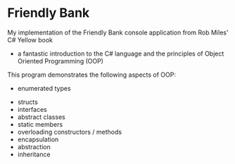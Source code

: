 # Friendly Bank

My implementation of the Friendly Bank console application from Rob Miles' C# Yellow book 
- a fantastic introduction to the C# language and the principles of Object Oriented Programming (OOP)

This program demonstrates the following aspects of OOP:
* enumerated types
- structs
- interfaces
- abstract classes
- static members
- overloading constructors / methods
- encapsulation
- abstraction
- inheritance
